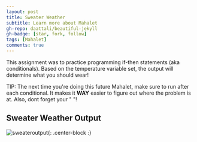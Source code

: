 ```yaml
---
layout: post
title: Sweater Weather 
subtitle: Learn more about Mahalet
gh-repo: daattali/beautiful-jekyll
gh-badge: [star, fork, follow]
tags: [Mahalet]
comments: true
---
```


This assignment was to practice programming if-then statements (aka conditionals). Based on the temperature variable set, the output will determine what you should wear! 

TIP: The next time you're doing this future Mahalet, make sure to run after each conditional. It makes it **WAY** easier to figure out where the problem is at. Also, dont forget your " "! 



## Sweater Weather Output
![sweateroutput](https://mahaletn.github.io/assets/img/sweateroutput.png){: .center-block :} 





